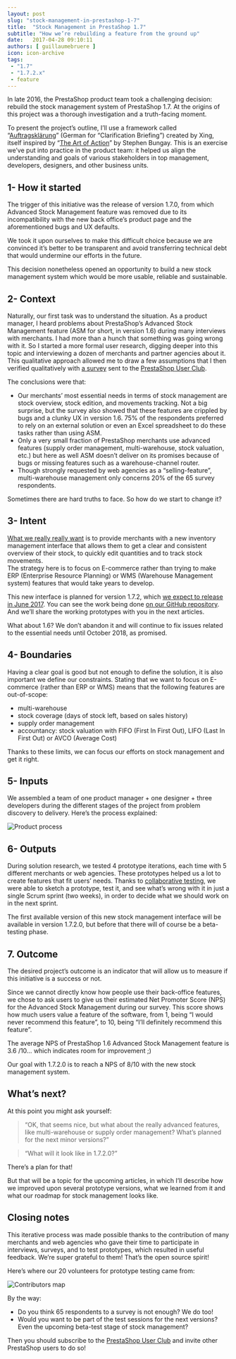 ```yaml
---
layout: post
slug: "stock-management-in-prestashop-1-7"
title:  "Stock Management in PrestaShop 1.7"
subtitle: "How we’re rebuilding a feature from the ground up"
date:   2017-04-28 09:10:11
authors: [ guillaumebruere ]
icon: icon-archive
tags:
 - "1.7"
 - "1.7.2.x"
 - feature
---
```


In late 2016, the PrestaShop product team took a challenging decision: rebuild the stock management system of PrestaShop 1.7. At the origins of this project was a thorough investigation and a truth-facing moment. 

To present the project’s outline, I’ll use a framework called “[Auftragsklärung](http://produktfuehrung.de/framework-no-9-auftragsklarung/)” (German for “Clarification Briefing”) created by Xing, itself inspired by “[The Art of Action](https://www.amazon.com/Art-Action-Leaders-between-Actions/dp/1857885597)” by Stephen Bungay. This is an exercise we’ve put into practice in the product team: it helped us align the understanding and goals of various stakeholders in top management, developers, designers, and other business units. 


## 1- How it started

The trigger of this initiative was the release of version 1.7.0, from which Advanced Stock Management feature was removed due to its incompatibility with the new back office’s product page and the aforementioned bugs and UX defaults. 

We took it upon ourselves to make this difficult choice because we are convinced it’s better to be transparent and avoid transferring technical debt that would undermine our efforts in the future. 

This decision nonetheless opened an opportunity to build a new stock management system which would be more usable, reliable and sustainable.


## 2- Context

Naturally, our first task was to understand the situation. As a product manager, I heard problems about PrestaShop’s Advanced Stock Management feature (ASM for short, in version 1.6) during many interviews with merchants. I had more than a hunch that something was going wrong with it. So I started a more formal user research, digging deeper into this topic and interviewing a dozen of merchants and partner agencies about it.<br/>
This qualitative approach allowed me to draw a few assumptions that I then verified qualitatively with [a survey](https://docs.google.com/a/prestashop.com/forms/d/1n8k1TREwRh1wfrtW_gGUaL-3AFDfm3m_TaCVIgTRpgY/prefill) sent to the [PrestaShop User Club](http://www.prestashop.com/club/).

The conclusions were that:

* Our merchants’ most essential needs in terms of stock management are stock overview, stock edition, and movements tracking. Not a big surprise, but the survey also showed that these features are crippled by bugs and a clunky UX in version 1.6. 75% of the respondents preferred to rely on an external solution or even an Excel spreadsheet to do these tasks rather than using ASM.
* Only a very small fraction of PrestaShop merchants use advanced features (supply order management, multi-warehouse, stock valuation, etc.) but here as well ASM doesn’t deliver on its promises because of bugs or missing features such as a warehouse-channel router.
* Though strongly requested by web agencies as a “selling-feature”, multi-warehouse management only concerns 20% of the 65 survey respondents.

Sometimes there are hard truths to face. So how do we start to change it?


## 3- Intent

[What we really really want](https://youtu.be/gJLIiF15wjQ?t=48s) is to provide merchants with a new inventory management interface that allows them to get a clear and consistent overview of their stock, to quickly edit quantities and to track stock movements.<br/>
The strategy here is to focus on E-commerce rather than trying to make ERP (Enterprise Resource Planning) or WMS (Warehouse Management system) features that would take years to develop.

This new interface is planned for version 1.7.2, which [we expect to release in June 2017](http://build.prestashop.com/news/announcing-our-2017-release-schedule/). You can see the work being done [on our GitHub repository](https://github.com/PrestaShop/PrestaShop/pull/7631). And we’ll share the working prototypes with you in the next articles.

What about 1.6? We don’t abandon it and will continue to fix issues related to the essential needs until October 2018, as promised.


## 4- Boundaries

Having a clear goal is good but not enough to define the solution, it is also important we define our constraints. Stating that we want to focus on E-commerce (rather than ERP or WMS) means that the following features are out-of-scope:

* multi-warehouse
* stock coverage (days of stock left, based on sales history)
* supply order management
* accountancy: stock valuation with FIFO (First In First Out), LIFO (Last In First Out) or AVCO (Average Cost)

Thanks to these limits, we can focus our efforts on stock management and get it right. 


## 5- Inputs

We assembled a team of one product manager + one designer + three developers during the different stages of the project from problem discovery to delivery. Here’s the process explained:

![Product process](/assets/images/2017/04/stockmanagement-productprocess.png)


## 6- Outputs

During solution research, we tested 4 prototype iterations, each time with 5 different merchants or web agencies. These prototypes helped us a lot to create features that fit users’ needs. Thanks to [collaborative testing](http://build.prestashop.com/news/user-tests-are-not-enough/), we were able to sketch a prototype, test it, and see what’s wrong with it in just a single Scrum sprint (two weeks), in order to decide what we should work on in the next sprint.

The first available version of this new stock management interface will be available in version 1.7.2.0, but before that there will of course be a beta-testing phase.


## 7. Outcome

The desired project’s outcome is an indicator that will allow us to measure if this initiative is a success or not. 

Since we cannot directly know how people use their back-office features, we chose to ask users to give us their estimated Net Promoter Score (NPS) for the Advanced Stock Management during our survey. This score shows how much users value a feature of the software, from 1, being “I would never recommend this feature”, to 10, being “I’ll definitely recommend this feature”. 

The average NPS of PrestaShop 1.6 Advanced Stock Management feature is 3.6 /10… which indicates room for improvement ;) 

Our goal with 1.7.2.0 is to reach a NPS of 8/10 with the new stock management system.


## What’s next?

At this point you might ask yourself: 

<blockquote>“OK, that seems nice, but what about the really advanced features, like multi-warehouse or supply order management? What’s planned for the next minor versions?”</blockquote>

<blockquote>“What will it look like in 1.7.2.0?”</blockquote>

There’s a plan for that!

But that will be a topic for the upcoming articles, in which I’ll describe how we improved upon several prototype versions, what we learned from it and what our roadmap for stock management looks like.


## Closing notes

This iterative process was made possible thanks to the contribution of many merchants and web agencies who gave their time to participate in interviews, surveys, and to test prototypes, which resulted in useful feedback. We’re super grateful to them! That’s the open source spirit!

Here’s where our 20 volunteers for prototype testing came from:

![Contributors map](/assets/images/2017/04/stockmanagement-contributorsmap.png)

By the way:

* Do you think 65 respondents to a survey is not enough? We do too! 
* Would you want to be part of the test sessions for the next versions? Even the upcoming beta-test stage of stock management?

Then you should subscribe to the [PrestaShop User Club](http://www.prestashop.com/club/) and invite other PrestaShop users to do so!
